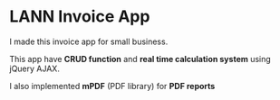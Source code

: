 # LANN Invoice App

I made this invoice app for small business.

This app have **CRUD function** and **real time calculation system** using jQuery AJAX.

I also implemented **mPDF** (PDF library) for **PDF reports**
